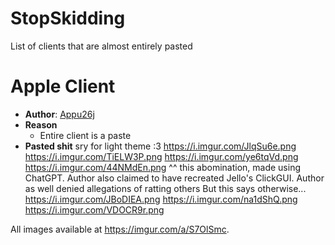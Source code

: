 # StopSkidding
List of clients that are almost entirely pasted

# Apple Client
- **Author**: [Appu26j](https://github.com/ziuee/skidlist#appu26j)
- **Reason**
    - Entire client is a paste
- **Pasted shit**
sry for light theme :3
https://i.imgur.com/JlqSu6e.png
https://i.imgur.com/TiELW3P.png
https://i.imgur.com/ye6tqVd.png
https://i.imgur.com/44NMdEn.png
^^ this abomination, made using ChatGPT.
Author also claimed to have recreated Jello's ClickGUI.
Author as well denied allegations of ratting others
But this says otherwise...
https://i.imgur.com/JBoDIEA.png
https://i.imgur.com/na1dShQ.png
https://i.imgur.com/VDOCR9r.png

All images available at https://imgur.com/a/S7OlSmc.